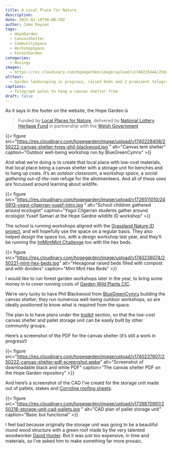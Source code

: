```yaml
---
title: A Local Place for Nature
description: 
date: 2025-02-18T08:08:20Z
author: Jake Rayson 
tags: 
  - HopeGarden
  - CanvasShelter
  - CommunitySpace
  - WorkshopSpace
  - ForestGarden
categories: 
  - Musings
images:
  - https://res.cloudinary.com/hopegarden/image/upload/v1740225444/250219-fpp.jpg
alttext: 
  - Garden landscaping in progress, raised beds and 2 prominent telegraph poles
captions: 
  - Telegraph poles to hang a canvas shelter from
draft: false
---
```


As it says in the footer on the website, the Hope Garden is 

> Funded by [Local Places for Nature](https://www.heritagefund.org.uk/funding/local-places-nature), delivered by [National Lottery Heritage Fund](https://www.heritagefund.org.uk/) in partnership with the [Welsh Government](https://www.gov.wales/local-places-nature-programme)

{{< figure src="https://res.cloudinary.com/hopegarden/image/upload/v1740228408/250222-canvas-shelter-tyres-phil-blackwood.jpg
" alt="Canvas tent shelter" caption="Outdoor well-being workshop run by BlueGreenCymru" >}}

And what we’re doing is to create that local place with low-cost materials, that local place being a canvas shelter with a storage unit for benches and to hang up coats. It‘s an *outdoor classroom*, a *workshop space*, a *social gathering out-of-the-rain* refuge for the allotmenteers. And all of these uses are focussed around learning about wildlife.

{{< figure src="https://res.cloudinary.com/hopegarden/image/upload/v1726511010/240913-ysgol-cilgerran-yusef-intro.jpg
" alt="School children gathered around ecologist" caption="Ysgol Cilgerran students gather around ecologist Yusef Samari at the Hope Gardne wildlife ID workshop" >}}

The school is running workshops aligned with the [Grassland Nature ID project](https://glaswelltirceredigion.cymru/grassland-nature-id/), and will hopefully use the space on a regular basis. They also helped *design* the space too, with a design workshop last year, and they‘ll be running the [IntMintMint Challenge](https://hopegarden.uk/blog/241023-mintopia/) too with the hex beds.

{{< figure src="https://res.cloudinary.com/hopegarden/image/upload/v1740236074/250221-mint-hex-beds.jpg" alt="Hexagonal raised beds filled with compost and with dividers" caption="Mint Mint Hex Beds" >}}

I would like to run forest garden workshops later in the year, to bring some money in to cover running costs of [Garden Wild Plants CIC](https://gardenwild.org.uk).

We‘re very lucky to have Phil Blackwood from [BlueGreenCymru](https://www.bluegreencymru.com) building the canvas shelter; they run numerous well-being outdoor workshops, so are ideally positioned to know what is required from the space. 

The plan is to have plans under the [toolkit](https://hopegarden.uk/toolkit/) section, so that the low-cost canvas shelter and pallet storage unit can be easily built by other community groups.

Here‘s a screenshot of the PDF for the canvas shelter (it’s still a work in progress!)

{{< figure src="https://res.cloudinary.com/hopegarden/image/upload/v1740237607/250222-canvas-shelter-pdf-screenshot.webp" alt="Screenshot of downloadable black and white PDF" caption="The canvas shelter PDF on the Hope Garden repository" >}}

And here‘s a screenshot of the CAD I’ve creatd for the storage unit made out of pallets, stakes and [Corroline roofing sheets](https://www.arielplastics.com/en-gb/products/bitumen-roofing-sheet/coroline-sheet-and-accessories/coroline-bitumen-roofing-sheet.aspx):

{{< figure src="https://res.cloudinary.com/hopegarden/image/upload/v1739870961/250218-storage-unit-cad-pallets.jpg
" alt="CAD plan of pallet storage unit" caption="Basic but functional" >}}

I feel bad because originally the storage unit was going to be a beautiful round wood structure with a green roof made by the very talented woodworker [David Hunter](https://thecoppiceplot.com). But it was just too expensive, in time and materials, so I‘ve asked him to make something far more prosaic.

